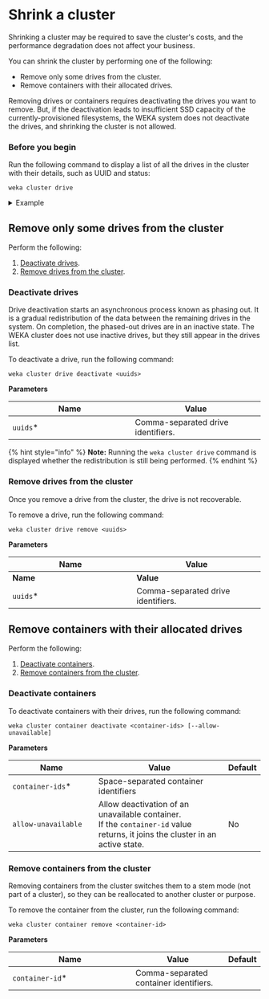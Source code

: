 # Shrink a cluster

Shrinking a cluster may be required to save the cluster's costs, and the performance degradation does not affect your business.

You can shrink the cluster by performing one of the following:

* Remove only some drives from the cluster.
* Remove containers with their allocated drives.

Removing drives or containers requires deactivating the drives you want to remove. But, if the deactivation leads to insufficient SSD capacity of the currently-provisioned filesystems, the WEKA system does not deactivate the drives, and shrinking the cluster is not allowed.

### Before you begin

Run the following command to display a list of all the drives in the cluster with their details, such as UUID and status:

`weka cluster drive`

<details>

<summary>Example</summary>

```
root@void-new-1:~# weka cluster drive
DISK ID  UUID                                  HOSTNAME     NODE ID  SIZE      STATUS    LIFETIME % USED  ATTACHMENT  DRIVE STATUS
37       84c4574d-5a46-4644-91aa-df1ceef27ff1  void-new-10  1921     1.09 TiB  ACTIVE    0                OK          OK
45       ecd05959-629c-4319-9d24-f69497c499e3  void-new-19  2401     1.09 TiB  ACTIVE    0                OK          OK
46       4c8af0fa-894b-4096-adb6-17fe98a3a690  void-new-17  2281     1.09 TiB  ACTIVE    0                OK          OK
47       49f684d0-9f2e-4b0a-9153-9aa3570067bd  void-new-18  2341     1.09 TiB  ACTIVE    0                OK          OK
57       7202db57-1f4e-4332-a132-33a47a729d46  void-new-0   1141     1.09 TiB  INACTIVE  0                OK
58       6c2ad35b-a1ff-4b30-9882-0ed3ec166747  void-new-1   1321     1.09 TiB  ACTIVE    0                OK          OK
59       ae8dd40a-9d3d-4154-a26d-3e9643f59e6f  void-new-2   1381     1.09 TiB  ACTIVE    0                OK          OK
60       b96e3c32-3a29-436a-ac35-2e8cf6808e9a  void-new-3   1441     1.09 TiB  ACTIVE    0                OK          OK
61       63ab4d5d-82ed-4248-9ce1-817ce5d7e106  void-new-4   1501     1.09 TiB  ACTIVE    0                OK          OK
62       0f303d2c-5fd0-47e6-9150-0da4afcc454b  void-new-5   1561     1.09 TiB  ACTIVE    0                OK          OK
63       d21f4b3b-1458-4402-8592-06e7ca426d9c  void-new-6   1621     1.09 TiB  ACTIVE    0                OK          OK
64       0c3de49c-b123-4b0b-bd64-e7a90454b41d  void-new-7   1681     1.09 TiB  ACTIVE    0                OK          OK
65       c519e608-ae1d-402e-9f10-da69b227d2c8  void-new-8   1741     1.09 TiB  ACTIVE    0                OK          OK
66       80d53c1d-206e-4021-848b-e52b47bf32fa  void-new-9   1801     1.09 TiB  ACTIVE    0                OK          OK
68       3d669d70-6db2-4a7d-a13b-47ad531f43dd  void-new-11  1861     1.09 TiB  ACTIVE    0                OK          OK
69       ded74ec1-d208-41a9-af2d-eb1c1e81e613  void-new-12  1981     1.09 TiB  ACTIVE    0                OK          OK
70       4451db18-8417-4d4f-b5d0-02bad359b9ff  void-new-13  2041     1.09 TiB  ACTIVE    0                OK          OK
71       019f2b88-c284-4cf4-b384-0a0fde6ea128  void-new-14  2101     1.09 TiB  ACTIVE    0                OK          OK
72       7a315ea8-9f12-4143-b67b-213f2f3f6748  void-new-15  2161     1.09 TiB  ACTIVE    0                OK          OK
73       dce3f522-5672-4964-8db8-383774c11569  void-new-16  2221     1.09 TiB  ACTIVE    0                OK          OK
```

</details>

## Remove only some drives from the cluster

Perform the following:

1. [Deactivate drives](shrinking-a-cluster.md#deactivate-drives).
2. [Remove drives from the cluster](shrinking-a-cluster.md#remove-drives-from-the-cluster).

### Deactivate drives

Drive deactivation starts an asynchronous process known as phasing out. It is a gradual redistribution of the data between the remaining drives in the system. On completion, the phased-out drives are in an inactive state. The WEKA cluster does not use inactive drives, but they still appear in the drives list.&#x20;

To deactivate a drive, run the following command:

`weka cluster drive deactivate <uuids>`

**Parameters**

<table><thead><tr><th width="229">Name</th><th>Value</th></tr></thead><tbody><tr><td><code>uuids</code>*</td><td>Comma-separated drive identifiers.</td></tr></tbody></table>

{% hint style="info" %}
**Note:** Running the `weka cluster drive` command is displayed whether the redistribution is still being performed.
{% endhint %}

### Remove drives from the cluster

Once you remove a drive from the cluster, the drive is not recoverable.

To remove a drive, run the following command:

`weka cluster drive remove <uuids>`

**Parameters**

<table><thead><tr><th width="232">Name</th><th>Value</th></tr></thead><tbody><tr><td><strong>Name</strong></td><td><strong>Value</strong></td></tr><tr><td><code>uuids</code>*</td><td>Comma-separated drive identifiers.</td></tr></tbody></table>

## Remove containers with their allocated drives

Perform the following:

1. [Deactivate containers](shrinking-a-cluster.md#deactivate-containers).
2. [Remove containers from the cluster](shrinking-a-cluster.md#remove-containers-from-the-cluster).

### Deactivate containers

To deactivate containers with their drives, run the following command:

`weka cluster container deactivate <container-ids> [--allow-unavailable]`

**Parameters**

<table><thead><tr><th width="224">Name</th><th width="398">Value</th><th>Default</th></tr></thead><tbody><tr><td><code>container-ids</code>*</td><td>Space-separated container identifiers</td><td></td></tr><tr><td><code>allow-unavailable</code></td><td>Allow deactivation of an unavailable container.<br>If the <code>container-id</code> value returns, it joins the cluster in an active state.</td><td>No</td></tr></tbody></table>

### Remove containers from the cluster

Removing containers from the cluster switches them to a stem mode (not part of a cluster), so they can be reallocated to another cluster or purpose.

To remove the container from the cluster, run the following command:

`weka cluster container remove <container-id>`

**Parameters**

<table><thead><tr><th width="230">Name</th><th>Value</th><th data-hidden>Default</th></tr></thead><tbody><tr><td><code>container-id</code>*</td><td>Comma-separated container identifiers.</td><td></td></tr></tbody></table>

